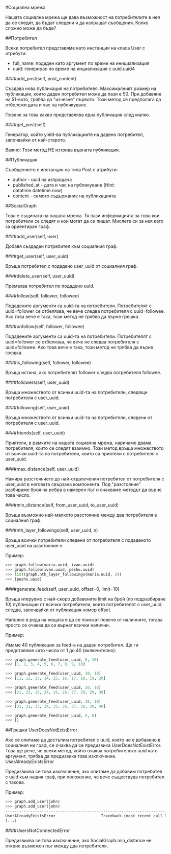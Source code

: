 #Социална мрежа

Нашата социална мрежа ще дава възможност на потребителите в нея да се следят, да бъдат следени и да изпращат съобщения. Колко сложно може да бъде?

##Потребител

Всеки потребител представяме като инстанция на класа User с атрибути:

+ full_name: подаден като аргумент по време на инициализация
+ uuid: генериран по време на инциализация с uuid.uuid4

####add_post(self, post_content)

Създава нова публикация на потребителя. Максималният размер на публикации, които даден потребител може да пази е 50. При добавяне на 51-вото, трябва да "изчезне" първото. Този метод се предполага да отбележи дата и час на публикуване.

Повече за това какво представлява една публикация след малко.

####get_post(self)

Генератор, който yield-ва публикациите на дадено потребител, започвайки от най-старото.

Важно: Този метод НЕ изтрива върната публикация.

##Публикация

Съобщението е инстанция на типа Post с атрибути:

+ author - uuid на изпращача
+ published_at - дата и час на публикуване (Hint: datatime.datetime.now)
+ content - самото съдържание на публикацията

##SocialGraph

Това е същината на нашата мрежа. Тя пази информацията за това кои потребители се следят и кои могат да си пишат. Мислете си за нея като за ориентиран граф.

####add_user(self, user)

Добавя създаден потребител към социалния граф.

####get_user(self, user_uuid)

Връща потребител с подадено user_uuid от социалния граф.

####delete_user(self, user_uuid)

Премахва потребител по подадено uuid.

####follow(self, follower, followee)

Подадените аргументи са uuid-та на потребители. Потребителят с uuid=follower се отбелязва, че вече следва потребителя с uuid=followee. Ако това вече е така, този метод не трябва да върне грешка.

####unfollow(self, follower, followee)

Подадените аргументи са uuid-та на потребители. Потребителят с uuid=follower се отбелязва, че вече не следва потребителя с uuid=followee. Ако това вече е така, този метод не трябва да върне грешка.

####is_following(self, follower, followee)

Връща истина, ако потребителят follower следва потребителя followee.

####followers(self, user_uuid)

Връща множеството от всички uuid-та на потребители, следящи потребителя с user_uuid.

####following(self, user_uuid)

Връща множеството от всички uuid-та на потребители, следени от потребителя с user_uuid.

####friends(self, user_uuid)

Приятели, в рамките на нашата социална мрежа, наричаме двама потребителя, които се следят взаимно. Този метод връща множеството от всички uuid-та на потребители, които са приятели с потребителя с user_uuid.

####max_distance(self, user_uuid)

Намира разстоянието до най-отдалечения потребител от потребителя с user_uuid в неговата свързана компонента. Под "разстояние" разбираме броя на ребра в намерен път и очакваме методът да върне това число.

####min_distance(self, from_user_uuid, to_user_uuid)

Връща възможно най-малкото разстояние между два потребителя в социалния граф.

####nth_layer_followings(self, user_uuid, n)

Връща всички потребители следени от потребителя с подаденото user_uuid на разстояние n.

Пример:

```python
>>> graph.follow(maria.uuid, ivan.uuid)
>>> graph.follow(ivan.uuid, pesho.uuid)
>>> list(graph.nth_layer_followings(maria.uuid, 2))
<<< [pesho.uuid]
```

####generate_feed(self, user_uuid, offset=0, limit=10)

Връща итеруемо с най-скоро добавените limit на брой (по подразбиране 10) публикации от всички потребители, които потребителят с user_uuid следва, започвайки от публикация номер offset.

Напълно в реда на нещата е да се поискат повече от наличните, тогава просто се очаква да се върнат всички налични.

Пример:

Имаме 40 публикации за feed-а на даден потребител. Ще ги представяме като числа от 1 до 40 (включително):

```python
>>> graph.generate_feed(user_uuid, 0, 10)
<<< [1, 2, 3, 4, 5, 6, 7, 8, 9, 10]

>>> graph.generate_feed(user_uuid, 10, 10)
<<< [11, 12, 13, 14, 15, 16, 17, 18, 19, 20]

>>> graph.generate_feed(user_uuid, 20, 10)
<<< [21, 22, 23, 24, 25, 26, 27, 28, 29, 30]

>>> graph.generate_feed(user_uuid, 30, 10)
<<< [31, 32, 33, 34, 35, 36, 37, 38, 39, 40]

>>> graph.generate_feed(user_uuid, 0, 0)
<<< []
```

##Грешки
UserDoesNotExistError

Ако се опитаме да достъпим потребител с uuid, което не е добавено в социалния ни граф, се очаква да се предизвика UserDoesNotExistError. Това ще рече, че всеки метод, който очаква потребителско uuid като аргумент, трябва да предизвика това изключение.
UserAlreadyExistsError

Предизвиква се това изключение, ако опитаме да добавим потребител с uuid към нашия граф, при положение, че вече съществува потребител с такова.

Пример:

```python
>>> graph.add_user(john)
>>> graph.add_user(john)
---------------------------------------------------------------------------
UserAlreadyExistsError                    Traceback (most recent call last)
[...]
```

####UsersNotConnectedError

Предизвиква се това изключение, ако SocialGraph.min_distance не открие възможен път между два потребителя.
